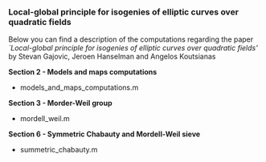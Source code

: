 ### Local-global principle for isogenies of elliptic curves over quadratic fields 

Below you can find a description of the computations regarding the paper *`Local-global principle for isogenies of elliptic curves over quadratic fields'* by Stevan Gajovic, Jeroen Hanselman and Angelos Koutsianas

**Section 2 - Models and maps computations**
 - models_and_maps_computations.m

**Section 3 - Morder-Weil group**
- mordell_weil.m

**Section 6 - Symmetric Chabauty and Mordell-Weil sieve**
- summetric_chabauty.m